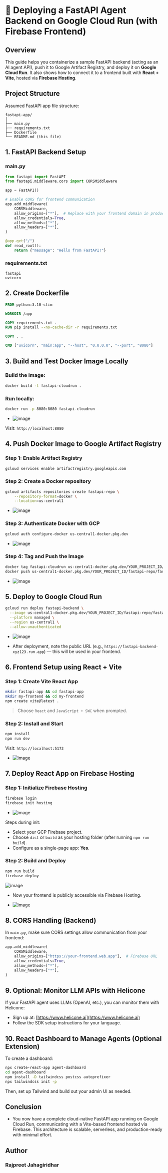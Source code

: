 
# 🚀 Deploying a FastAPI Agent Backend on Google Cloud Run (with Firebase Frontend)

## Overview

This guide helps you containerize a sample FastAPI backend (acting as an AI agent API), push it to Google Artifact Registry, and deploy it on **Google Cloud Run**. It also shows how to connect it to a frontend built with **React + Vite**, hosted via **Firebase Hosting**.


##  Project Structure

Assumed FastAPI app file structure:

```
fastapi-app/
│
├── main.py
├── requirements.txt
├── Dockerfile
└── README.md (this file)
```


## 1. FastAPI Backend Setup

### main.py

```python
from fastapi import FastAPI
from fastapi.middleware.cors import CORSMiddleware

app = FastAPI()

# Enable CORS for frontend communication
app.add_middleware(
    CORSMiddleware,
    allow_origins=["*"],  # Replace with your frontend domain in production
    allow_credentials=True,
    allow_methods=["*"],
    allow_headers=["*"],
)

@app.get("/")
def read_root():
    return {"message": "Hello from FastAPI!"}
```

### requirements.txt

```
fastapi
uvicorn
```

## 2. Create Dockerfile

```Dockerfile
FROM python:3.10-slim

WORKDIR /app

COPY requirements.txt .
RUN pip install --no-cache-dir -r requirements.txt

COPY . .

CMD ["uvicorn", "main:app", "--host", "0.0.0.0", "--port", "8080"]
```


## 3. Build and Test Docker Image Locally

### Build the image:

```bash
docker build -t fastapi-cloudrun .
```

### Run locally:

```bash
docker run -p 8080:8080 fastapi-cloudrun
```
- ![image](https://github.com/user-attachments/assets/89aeda61-2e89-4648-b26c-5693157bc5f8)


Visit: `http://localhost:8080`



## 4. Push Docker Image to Google Artifact Registry

### Step 1: Enable Artifact Registry

```bash
gcloud services enable artifactregistry.googleapis.com
```

### Step 2: Create a Docker repository

```bash
gcloud artifacts repositories create fastapi-repo \
    --repository-format=docker \
    --location=us-central1
```
- ![image](https://github.com/user-attachments/assets/8aa91308-910a-4086-9fa2-89dae12dbe93)


### Step 3: Authenticate Docker with GCP

```bash
gcloud auth configure-docker us-central1-docker.pkg.dev
```

- ![image](https://github.com/user-attachments/assets/fc8c4057-a751-4b59-aa8f-175e9312e76b)


### Step 4: Tag and Push the Image

```bash
docker tag fastapi-cloudrun us-central1-docker.pkg.dev/YOUR_PROJECT_ID/fastapi-repo/fastapi-cloudrun
docker push us-central1-docker.pkg.dev/YOUR_PROJECT_ID/fastapi-repo/fastapi-cloudrun
```
- ![image](https://github.com/user-attachments/assets/58c1403c-ecc0-47d4-9415-64fd121ca589)


## 5. Deploy to Google Cloud Run

```bash
gcloud run deploy fastapi-backend \
  --image us-central1-docker.pkg.dev/YOUR_PROJECT_ID/fastapi-repo/fastapi-cloudrun \
  --platform managed \
  --region us-central1 \
  --allow-unauthenticated
```
- ![image](https://github.com/user-attachments/assets/9935592f-3272-426e-91a5-f8f447a945c4)

-  After deployment, note the public URL (e.g., `https://fastapi-backend-xyz123.run.app`) — this will be used in your frontend.


## 6. Frontend Setup using React + Vite

### Step 1: Create Vite React App

```bash
mkdir fastapi-app && cd fastapi-app
mkdir my-frontend && cd my-frontend
npm create vite@latest .
```

> Choose `React` and `JavaScript + SWC` when prompted.

### Step 2: Install and Start

```bash
npm install
npm run dev
```

Visit: `http://localhost:5173`

- ![image](https://github.com/user-attachments/assets/d197d6a8-e5b5-41ab-ab60-2748a75f0c5d)


## 7. Deploy React App on Firebase Hosting

### Step 1: Initialize Firebase Hosting

```bash
firebase login
firebase init hosting
```
- ![image](https://github.com/user-attachments/assets/df590a4c-97ed-4214-8f98-b6c89c12de41)


Steps during init:
- Select your GCP Firebase project.
- Choose `dist` or `build` as your hosting folder (after running `npm run build`).
- Configure as a single-page app: **Yes**.

### Step 2: Build and Deploy

```bash
npm run build
firebase deploy
```

![image](https://github.com/user-attachments/assets/d1fda9b1-80c6-486c-b38a-753d53ad53f7)


-  Now your frontend is publicly accessible via Firebase Hosting.

-  ![image](https://github.com/user-attachments/assets/4b557ca5-418a-41ab-b138-7c489ccb0822)




## 8. CORS Handling (Backend)

In `main.py`, make sure CORS settings allow communication from your frontend:

```python
app.add_middleware(
    CORSMiddleware,
    allow_origins=["https://your-frontend.web.app"],  # Firebase URL
    allow_credentials=True,
    allow_methods=["*"],
    allow_headers=["*"],
)
```


## 9. Optional: Monitor LLM APIs with Helicone

If your FastAPI agent uses LLMs (OpenAI, etc.), you can monitor them with Helicone:

- Sign up at: [https://www.helicone.ai](https://www.helicone.ai)
- Follow the SDK setup instructions for your language.


## 10. React Dashboard to Manage Agents (Optional Extension)

To create a dashboard:

```bash
npx create-react-app agent-dashboard
cd agent-dashboard
npm install -D tailwindcss postcss autoprefixer
npx tailwindcss init -p
```

Then, set up Tailwind and build out your admin UI as needed.


## Conclusion

-  You now have a complete cloud-native FastAPI app running on Google Cloud Run, communicating with a Vite-based frontend hosted via Firebase. This architecture is scalable, serverless, and production-ready with minimal effort.


## Author
### Rajpreet Jahagiridhar
